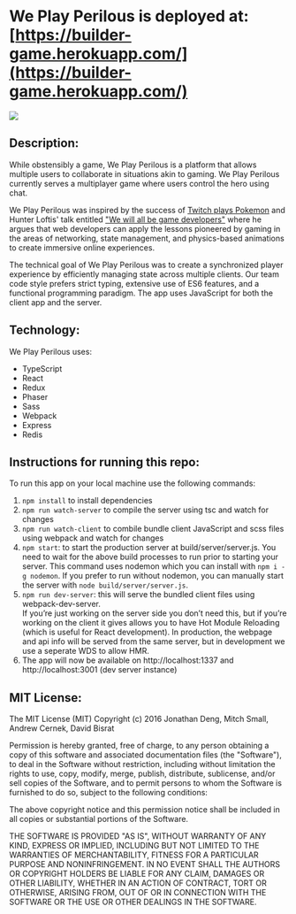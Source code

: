 # We Play Perilous is deployed at: [https://builder-game.herokuapp.com/](https://builder-game.herokuapp.com/)

![](https://media.giphy.com/media/3o7TKEgxA6q5yzgAfu/giphy.gif)

## Description:
While obstensibly a game, We Play Perilous is a platform that allows multiple users to collaborate in situations akin to gaming.  We Play Perilous currently serves a multiplayer game where users control the hero using chat.

We Play Perilous was inspired by the success of [Twitch plays Pokemon](https://www.twitch.tv/twitchplayspokemon) and Hunter Loftis' talk entitled ["We will all be game developers"](http://2014.jsconf.eu/speakers/hunter-loftis-we-will-all-be-game-programmers.html) where he argues that web developers can apply the lessons pioneered by gaming in the areas of networking, state management, and physics-based animations to create immersive online experiences.

The technical goal of We Play Perilous was to create a synchronized player experience by efficiently managing state across multiple clients. Our team code style prefers strict typing, extensive use of ES6 features, and a functional programming paradigm. The app uses JavaScript for both the client app and the server.

## Technology:
We Play Perilous uses:
* TypeScript
* React
* Redux
* Phaser
* Sass
* Webpack
* Express
* Redis

## Instructions for running this repo:
To run this app on your local machine use the following commands:
1. `npm install` to install dependencies
2. `npm run watch-server` to compile the server using tsc and watch for changes
3. `npm run watch-client` to combile bundle client JavaScript and scss files using webpack and watch for changes
4. `npm start`: to start the production server at build/server/server.js.  You need to wait for the above build processes to run prior to starting your server.  This command uses nodemon which you can install with `npm i -g nodemon`.  If you prefer to run without nodemon, you can manually start the server with `node build/server/server.js`.
5. `npm run dev-server`: this will serve the bundled client files using webpack-dev-server.  
If you’re just working on the server side you don’t need this, but if you’re working on the 
client it gives allows you to have Hot Module Reloading (which is useful for React development). In production, the webpage and api info will be served from the same server, but in development we use a seperate WDS to allow HMR.
6. The app will now be available on http://localhost:1337 and http://localhost:3001 (dev server instance)

## MIT License:
The MIT License (MIT)
Copyright (c) 2016 Jonathan Deng, Mitch Small, Andrew Cernek, David Bisrat

Permission is hereby granted, free of charge, to any person obtaining a copy of this software and associated documentation files (the "Software"), to deal in the Software without restriction, including without limitation the rights to use, copy, modify, merge, publish, distribute, sublicense, and/or sell copies of the Software, and to permit persons to whom the Software is furnished to do so, subject to the following conditions:

The above copyright notice and this permission notice shall be included in all copies or substantial portions of the Software.

THE SOFTWARE IS PROVIDED "AS IS", WITHOUT WARRANTY OF ANY KIND, EXPRESS OR IMPLIED, INCLUDING BUT NOT LIMITED TO THE WARRANTIES OF MERCHANTABILITY, FITNESS FOR A PARTICULAR PURPOSE AND NONINFRINGEMENT. IN NO EVENT SHALL THE AUTHORS OR COPYRIGHT HOLDERS BE LIABLE FOR ANY CLAIM, DAMAGES OR OTHER LIABILITY, WHETHER IN AN ACTION OF CONTRACT, TORT OR OTHERWISE, ARISING FROM, OUT OF OR IN CONNECTION WITH THE SOFTWARE OR THE USE OR OTHER DEALINGS IN THE SOFTWARE.
